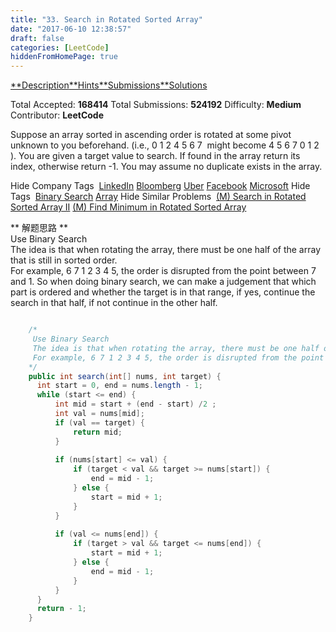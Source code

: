 ```yaml
---
title: "33. Search in Rotated Sorted Array"
date: "2017-06-10 12:38:57"
draft: false
categories: [LeetCode]
hiddenFromHomePage: true
---
```

[**Description](https://leetcode.com/problems/search-in-rotated-sorted-array/#/description)[**Hints](https://leetcode.com/problems/search-in-rotated-sorted-array/#/hints)[**Submissions](https://leetcode.com/problems/search-in-rotated-sorted-array/#/submissions)[**Solutions](https://leetcode.com/problems/search-in-rotated-sorted-array/#/solutions)

Total Accepted: **168414**
Total Submissions: **524192**
Difficulty: **Medium**
Contributor: **LeetCode**

Suppose an array sorted in ascending order is rotated at some pivot unknown to you beforehand.
(i.e., 0 1 2 4 5 6 7
 might become 4 5 6 7 0 1 2
).
You are given a target value to search. If found in the array return its index, otherwise return -1.
You may assume no duplicate exists in the array.

Hide Company Tags
 [LinkedIn](https://leetcode.com/company/linkedin/) [Bloomberg](https://leetcode.com/company/bloomberg/) [Uber](https://leetcode.com/company/uber/) [Facebook](https://leetcode.com/company/facebook/) [Microsoft](https://leetcode.com/company/microsoft/)
Hide Tags
 [Binary Search](https://leetcode.com/tag/binary-search/) [Array](https://leetcode.com/tag/array/)
Hide Similar Problems
 [(M) Search in Rotated Sorted Array II](https://leetcode.com/problems/search-in-rotated-sorted-array-ii/) [(M) Find Minimum in Rotated Sorted Array](https://leetcode.com/problems/find-minimum-in-rotated-sorted-array/)

** 解题思路 **  
     Use Binary Search  
     The idea is that when rotating the array, there must be one half of the array that is still in sorted order.  
     For example, 6 7 1 2 3 4 5, the order is disrupted from the point between 7 and 1. So when doing binary search, we can make a judgement that which part is ordered and whether the target is in that range, if yes, continue the search in that half, if not continue in the other half.  

```java

    /*
     Use Binary Search
     The idea is that when rotating the array, there must be one half of the array that is still in sorted order.
     For example, 6 7 1 2 3 4 5, the order is disrupted from the point between 7 and 1. So when doing binary search, we can make a judgement that which part is ordered and whether the target is in that range, if yes, continue the search in that half, if not continue in the other half.
    */
    public int search(int[] nums, int target) {
      int start = 0, end = nums.length - 1;
      while (start <= end) {
          int mid = start + (end - start) /2 ;
          int val = nums[mid];
          if (val == target) {
              return mid;
          }
          
          if (nums[start] <= val) {
              if (target < val && target >= nums[start]) {
                  end = mid - 1;
              } else {
                  start = mid + 1;
              }
          } 
          
          if (val <= nums[end]) {
              if (target > val && target <= nums[end]) {
                  start = mid + 1;
              } else {
                  end = mid - 1;
              }
          }
      }
      return - 1;        
    }
```
